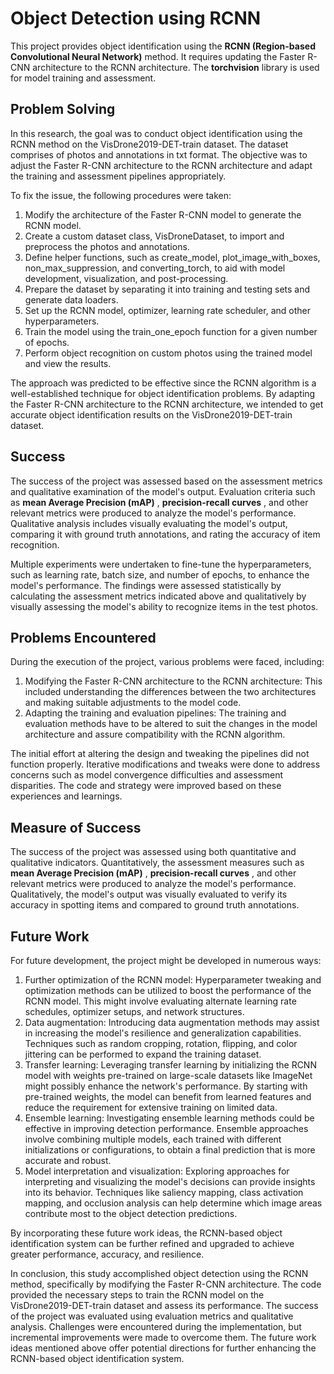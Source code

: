 # Object Detection using RCNN

This project provides object identification using the **RCNN (Region-based Convolutional Neural Network)** method. It requires updating the Faster R-CNN architecture to the RCNN architecture. The **torchvision** library is used for model training and assessment.

## Problem Solving

In this research, the goal was to conduct object identification using the RCNN method on the VisDrone2019-DET-train dataset. The dataset comprises of photos and annotations in txt format. The objective was to adjust the Faster R-CNN architecture to the RCNN architecture and adapt the training and assessment pipelines appropriately.

To fix the issue, the following procedures were taken:

1. Modify the architecture of the Faster R-CNN model to generate the RCNN model.
2. Create a custom dataset class, VisDroneDataset, to import and preprocess the photos and annotations.
3. Define helper functions, such as create_model, plot_image_with_boxes, non_max_suppression, and converting_torch, to aid with model development, visualization, and post-processing.
4. Prepare the dataset by separating it into training and testing sets and generate data loaders.
5. Set up the RCNN model, optimizer, learning rate scheduler, and other hyperparameters.
6. Train the model using the train_one_epoch function for a given number of epochs.
7. Perform object recognition on custom photos using the trained model and view the results.

The approach was predicted to be effective since the RCNN algorithm is a well-established technique for object identification problems. By adapting the Faster R-CNN architecture to the RCNN architecture, we intended to get accurate object identification results on the VisDrone2019-DET-train dataset.

## Success

The success of the project was assessed based on the assessment metrics and qualitative examination of the model's output. Evaluation criteria such as  **mean Average Precision (mAP)** ,  **precision-recall curves** , and other relevant metrics were produced to analyze the model's performance. Qualitative analysis includes visually evaluating the model's output, comparing it with ground truth annotations, and rating the accuracy of item recognition.

Multiple experiments were undertaken to fine-tune the hyperparameters, such as learning rate, batch size, and number of epochs, to enhance the model's performance. The findings were assessed statistically by calculating the assessment metrics indicated above and qualitatively by visually assessing the model's ability to recognize items in the test photos.

## Problems Encountered

During the execution of the project, various problems were faced, including:

1. Modifying the Faster R-CNN architecture to the RCNN architecture: This included understanding the differences between the two architectures and making suitable adjustments to the model code.
2. Adapting the training and evaluation pipelines: The training and evaluation methods have to be altered to suit the changes in the model architecture and assure compatibility with the RCNN algorithm.

The initial effort at altering the design and tweaking the pipelines did not function properly. Iterative modifications and tweaks were done to address concerns such as model convergence difficulties and assessment disparities. The code and strategy were improved based on these experiences and learnings.

## Measure of Success

The success of the project was assessed using both quantitative and qualitative indicators. Quantitatively, the assessment measures such as  **mean Average Precision (mAP)** ,  **precision-recall curves** , and other relevant metrics were produced to analyze the model's performance. Qualitatively, the model's output was visually evaluated to verify its accuracy in spotting items and compared to ground truth annotations.

## Future Work

For future development, the project might be developed in numerous ways:

1. Further optimization of the RCNN model: Hyperparameter tweaking and optimization methods can be utilized to boost the performance of the RCNN model. This might involve evaluating alternate learning rate schedules, optimizer setups, and network structures.
2. Data augmentation: Introducing data augmentation methods may assist in increasing the model's resilience and generalization capabilities. Techniques such as random cropping, rotation, flipping, and color jittering can be performed to expand the training dataset.
3. Transfer learning: Leveraging transfer learning by initializing the RCNN model with weights pre-trained on large-scale datasets like ImageNet might possibly enhance the network's performance. By starting with pre-trained weights, the model can benefit from learned features and reduce the requirement for extensive training on limited data.
4. Ensemble learning: Investigating ensemble learning methods could be effective in improving detection performance. Ensemble approaches involve combining multiple models, each trained with different initializations or configurations, to obtain a final prediction that is more accurate and robust.
5. Model interpretation and visualization: Exploring approaches for interpreting and visualizing the model's decisions can provide insights into its behavior. Techniques like saliency mapping, class activation mapping, and occlusion analysis can help determine which image areas contribute most to the object detection predictions.

By incorporating these future work ideas, the RCNN-based object identification system can be further refined and upgraded to achieve greater performance, accuracy, and resilience.

In conclusion, this study accomplished object detection using the RCNN method, specifically by modifying the Faster R-CNN architecture. The code provided the necessary steps to train the RCNN model on the VisDrone2019-DET-train dataset and assess its performance. The success of the project was evaluated using evaluation metrics and qualitative analysis. Challenges were encountered during the implementation, but incremental improvements were made to overcome them. The future work ideas mentioned above offer potential directions for further enhancing the RCNN-based object identification system.
